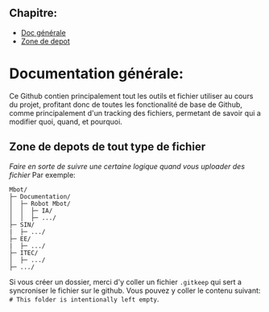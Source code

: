 ## Chapitre:

- [Doc générale](https://github.com/neoluigi4123/Mbot/edit/main/README.md#documentation-g%C3%A9n%C3%A9rale)
- [Zone de depot](https://github.com/neoluigi4123/Mbot/edit/main/README.md#zone-de-depots-de-tout-type-de-fichier)

# Documentation générale:

Ce Github contien principalement tout les outils et fichier utiliser au cours du projet, profitant donc de toutes les fonctionalité de base de Github, comme principalement d'un tracking des fichiers, permetant de savoir qui a modifier quoi, quand, et pourquoi.

## Zone de depots de tout type de fichier

*Faire en sorte de suivre une certaine logique quand vous uploader des fichier*
Par exemple:
```
Mbot/
├─ Documentation/
│  ├─ Robot Mbot/
│  │  ├─ IA/
│  │  ├─ .../
├─ SIN/
|  ├─ .../
├─ EE/
|  ├─ .../
├─ ITEC/
│  ├─ .../
├─ .../
```

Si vous créer un dossier, merci d'y coller un fichier `.gitkeep` qui sert a syncroniser le fichier sur le github. Vous pouvez y coller le contenu suivant: `# This folder is intentionally left empty`.
